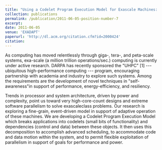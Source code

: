```yaml
---
title: "Using a Codelet Program Execution Model for Exascale Machines: Position Paper"
collection: publications
permalink: /publication/2011-06-05-position-number-7
excerpt:
date: 2011-06-05
venue: 'EXADAPT'
paperurl: 'http://dl.acm.org/citation.cfm?id=2000424'
citation:
---
```

As computing has moved relentlessly through giga-, tera-, and peta-scale systems, exa-scale (a million trillion operations/sec.) computing is currently under active research. DARPA has recently sponsored the "UHPC" [1] --- ubiquitous high-performance computing --- program, encouraging partnership with academia and industry to explore such systems. Among the requirements are the development of novel techniques in "self-awareness"in support of performance, energy-efficiency, and resiliency.

Trends in processor and system architecture, driven by power and complexity, point us toward very high-core-count designs and extreme software parallelism to solve exascaleclass problems. Our research is exploring a fine-grain, event-driven model in support of adaptive operation of these machines. We are developing a Codelet Program Execution Model which breaks applications into codelets (small bits of functionality) and dependencies (control and data) between these objects. It then uses this decomposition to accomplish advanced scheduling, to accommodate code and data motion within the system, and to permit flexible exploitation of parallelism in support of goals for performance and power.
